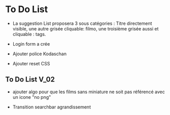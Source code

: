 # To Do List

- La suggestion List proposera 3 sous catégories : Titre directement visible, une autre grisée cliquable: filmo, une troisième grisée aussi et cliquable : tags.

- Login form a crée

- Ajouter police Kodaschan

- Ajouter reset CSS

## To Do List V_02

- ajouter algo pour que les films sans miniature ne soit pas référencé avec un icone "no png"

- Transition searchbar agrandissement
